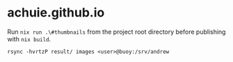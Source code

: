 # achuie.github.io

Run `nix run .\#thumbnails` from the project root directory before publishing with `nix build`.

`rsync -hvrtzP result/ images <user>@buoy:/srv/andrew`

